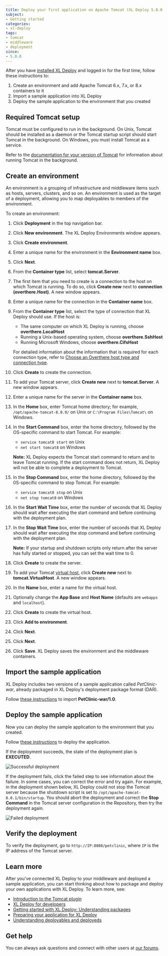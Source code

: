 ```yaml
---
title: Deploy your first application on Apache Tomcat (XL Deploy 5.0.0 or later)
subject:
- Getting started
categories:
- xl-deploy
tags:
- tomcat
- middleware
- deployment
since:
- 5.0.0
---
```


After you have [installed XL Deploy](/xl-deploy/how-to/install-xl-deploy.html) and logged in for the first time, follow these instructions to:

1. Create an environment and add Apache Tomcat 6.x, 7.x, or 8.x containers to it
1. Import a sample application into XL Deploy
1. Deploy the sample application to the environment that you created

## Required Tomcat setup

Tomcat must be configured to run in the background. On Unix, Tomcat should be installed as a daemon or the Tomcat startup script should start Tomcat in the background. On Windows, you must install Tomcat as a service.

Refer to the [documentation for your version of Tomcat](http://tomcat.apache.org/) for information about running Tomcat in the background.

## Create an environment

An environment is a grouping of infrastructure and middleware items such as hosts, servers, clusters, and so on. An environment is used as the target of a deployment, allowing you to map deployables to members of the environment.

To create an environment:

1. Click **Deployment** in the top navigation bar.
2. Click **New environment**. The XL Deploy Environments window appears.
3. Click **Create environment**.
4. Enter a unique name for the environment in the **Environment name** box.
5. Click **Next**.
6. From the **Container type** list, select **tomcat.Server**.
7. The first item that you need to create is a connection to the host on which Tomcat is running. To do so, click **Create new** next to **connection (overthere.Host)**. A new window appears.
8. Enter a unique name for the connection in the **Container name** box.
9. From the **Container type** list, select the type of connection that XL Deploy should use. If the host is:
    * The same computer on which XL Deploy is running, choose **overthere.LocalHost**
    * Running a Unix-based operating system, choose **overthere.SshHost**
    * Running Microsoft Windows, choose **overthere.CifsHost**

    For detailed information about the information that is required for each connection type, refer to [Choose an Overthere host type and connection type](/xl-deploy/how-to/choose-an-overthere-host-type-and-connection-type.html).

10. Click **Create** to create the connection.
11. To add your Tomcat server, click **Create new** next to **tomcat.Server**. A new window appears.
12. Enter a unique name for the server in the **Container name** box.
13. In the **Home** box, enter Tomcat home directory; for example, `/opt/apache-tomcat-8.0.9/` on Unix or `C:\Program Files\Tomcat\` on Windows.
1. In the **Start Command** box, enter the home directory, followed by the OS-specific command to start Tomcat. For example:
      * `service tomcat8 start` on Unix
      * `net start tomcat8` on Windows

    **Note:** XL Deploy expects the Tomcat start command to return and to leave Tomcat running. If the start command does not return, XL Deploy will not be able to complete a deployment to Tomcat.

1. In the **Stop Command** box, enter the home directory, followed by the 0S-specific command to stop Tomcat. For example:
      * `service tomcat8 stop` on Unix
      * `net stop tomcat8` on Windows
1. In the **Start Wait Time** box, enter the number of seconds that XL Deploy should wait after executing the start command and before continuing with the deployment plan.
1. In the **Stop Wait Time** box, enter the number of seconds that XL Deploy should wait after executing the stop command and before continuing with the deployment plan.

    **Note:** If your startup and shutdown scripts only return after the server has fully started or stopped, you can set the wait time to 0.

1. Click **Create** to create the server.
1. To add your Tomcat [virtual host](http://tomcat.apache.org/tomcat-8.0-doc/virtual-hosting-howto.html), click **Create new** next to **tomcat.VirtualHost**. A new window appears.
1. In the **Name** box, enter a name for the virtual host.
1. Optionally change the **App Base** and **Host Name** (defaults are `webapps` and `localhost`).
1. Click **Create** to create the virtual host.
1. Click **Add to environment**.
1. Click **Next**.
1. Click **Next**.
1. Click **Save**. XL Deploy saves the environment and the middleware containers.

## Import the sample application

XL Deploy includes two versions of a sample application called *PetClinic-war*, already packaged in XL Deploy's deployment package format (DAR).

Follow [these instructions](/xl-deploy/how-to/add-a-package-to-xl-deploy.html#import-a-package) to import **PetClinic-war/1.0**.

## Deploy the sample application

Now you can deploy the sample application to the environment that you created.

Follow [these instructions](/xl-deploy/how-to/deploy-an-application.html) to deploy the application.

If the deployment succeeds, the state of the deployment plan is **EXECUTED**.

![Successful deployment](images/xl-deploy-trial/xl_deploy_trial_tomcat_successful_deployment.png)

If the deployment fails, click the failed step to see information about the failure. In some cases, you can correct the error and try again. For example, in the deployment shown below, XL Deploy could not stop the Tomcat server because the shutdown script is set to `/opt/apache-tomcat-8.0.1/bin/startup`. You should abort the deployment and correct the **Stop Command** in the Tomcat server configuration in the Repository, then try the deployment again.

![Failed deployment](images/xl-deploy-trial/xl_deploy_trial_tomcat_failed_deployment.png)

## Verify the deployment

To verify the deployment, go to `http://IP:8080/petclinic`, where `IP` is the IP address of the Tomcat server.

## Learn more

After you've connected XL Deploy to your middleware and deployed a sample application, you can start thinking about how to package and deploy your own applications with XL Deploy. To learn more, see:

* [Introduction to the Tomcat plugin](/xl-deploy/concept/introduction-to-the-xl-deploy-tomcat-plugin.html)
* [XL Deploy for developers](/xl-deploy/concept/xl-deploy-for-developers.html)
* [Getting started with XL Deploy: Understanding packages](https://www.youtube.com/watch?v=dqeL45WGcKU)
* [Preparing your application for XL Deploy](/xl-deploy/concept/preparing-your-application-for-xl-deploy.html)
* [Understanding deployables and deployeds](/xl-deploy/concept/understanding-deployables-and-deployeds.html)

## Get help

You can always ask questions and connect with other users at [our forums](https://support.xebialabs.com/).
